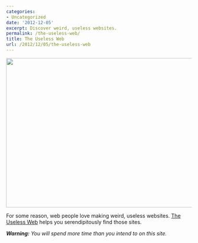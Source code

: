 ```yaml
---
categories:
- Uncategorized
date: '2012-12-05'
excerpt: Discover weird, useless websites.
permalink: /the-useless-web/
title: The Useless Web
url: /2012/12/05/the-useless-web
---
```


<img src="https://gomakethings.com/wp-content/uploads/2012/12/useless-web.jpg" alt="" title="A screenshot of The Useless Web website" width="560" height="405" class="aligncenter size-full wp-image-3799" />

For some reason, web people love making weird, useless websites. <a href="http://www.theuselessweb.com/">The Useless Web</a> helps you serendipitously find those sites.

<em><strong>Warning:</strong> You will spend more time than you intend to on this site.</em>